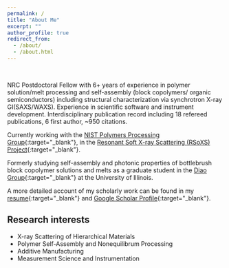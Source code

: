 ```yaml
---
permalink: /
title: "About Me"
excerpt: ""
author_profile: true
redirect_from: 
  - /about/
  - /about.html
---
```

<br> 

NRC Postdoctoral Fellow with 6+ years of experience in polymer solution/melt processing and self-assembly (block copolymers/ organic semiconductors) including structural characterization via synchrotron X-ray GI(SAXS/WAXS). Experience in scientific software and instrument development. Interdisciplinary publication record including 18 refereed publications, 6 first author, ~950 citations.  

Currently working with the [NIST Polymers Processing Group](https://www.nist.gov/mml/materials-science-and-engineering-division/polymers-processing-group){:target="_blank"}, in the [Resonant Soft X-ray Scattering (RSoXS) Project](https://www.nist.gov/programs-projects/resonant-soft-x-ray-scattering-rsoxs){:target="_blank"}.

Formerly studying self-assembly and photonic properties of bottlebrush block copolymer solutions and melts as a graduate student in the [Diao Group](https://diao.scs.illinois.edu/){:target="_blank"} at the University of Illinois. 

A more detailed account of my scholarly work can be found in my [resume](../files/resume.pdf){:target="_blank"} and [Google Scholar Profile](https://scholar.google.com/citations?user=qWFByPkAAAAJ&hl=en){:target="_blank"}. 


Research interests 
------
- X-ray Scattering of Hierarchical Materials
- Polymer Self-Assembly and Nonequilibrum Processing
- Additive Manufacturing
- Measurement Science and Instrumentation